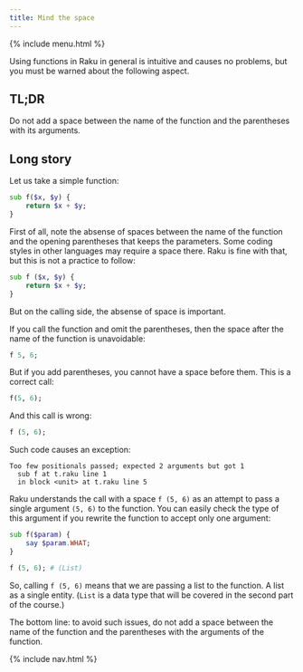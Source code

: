 ```yaml
---
title: Mind the space
---
```


{% include menu.html %}

Using functions in Raku in general is intuitive and causes no problems, but you must be warned about the following aspect.

## TL;DR

Do not add a space between the name of the function and the parentheses with its arguments.

## Long story

Let us take a simple function:

```raku
sub f($x, $y) {
    return $x + $y;
}
```

First of all, note the absense of spaces between the name of the function and the opening parentheses that keeps the parameters. Some coding styles in other languages may require a space there. Raku is fine with that, but this is not a practice to follow:

```raku
sub f ($x, $y) {
    return $x + $y;
}
```

But on the calling side, the absense of space is important.

If you call the function and omit the parentheses, then the space after the name of the function is unavoidable:

```raku
f 5, 6;
```

But if you add parentheses, you cannot have a space before them. This is a correct call:

```raku
f(5, 6);
```

And this call is wrong:

```raku
f (5, 6);
```

Such code causes an exception:

    Too few positionals passed; expected 2 arguments but got 1
      sub f at t.raku line 1
      in block <unit> at t.raku line 5

Raku understands the call with a space `f (5, 6)` as an attempt to pass a single argument `(5, 6)` to the function. You can easily check the type of this argument if you rewrite the function to accept only one argument:

```raku
sub f($param) {
    say $param.WHAT;
}

f (5, 6); # (List)
```

So, calling `f (5, 6)` means that we are passing a list to the function. A list as a single entity. (`List` is a data type that will be covered in the second part of the course.)

The bottom line: to avoid such issues, do not add a space between the name of the function and the parentheses with the arguments of the function.

{% include nav.html %}
